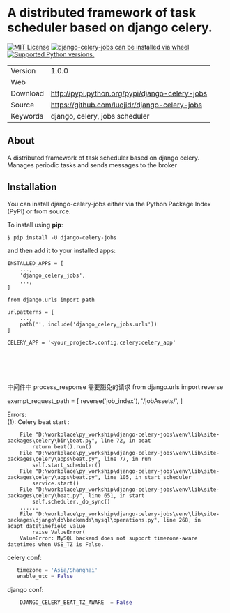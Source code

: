 A distributed framework of task scheduler  based on django celery.
===============================================================

[![MIT License](https://img.shields.io/pypi/l/django-celery-jobs.svg)](https://opensource.org/licenses/MIT)
[![django-celery-jobs can be installed via wheel](https://img.shields.io/pypi/wheel/django-celery-jobs.svg)](http://pypi.python.org/pypi/django-celery-jobs/)
[![Supported Python versions.](https://img.shields.io/pypi/pyversions/django-celery-jobs.svg)](http://pypi.python.org/pypi/django-celery-jobs/)

|          |                                                  |   
| ---------|:-------------------------------------------------| 
| Version  |1.0.0                                             | 
| Web      |                                                  |  
| Download |<http://pypi.python.org/pypi/django-celery-jobs>  |  
| Source   |<https://github.com/luojidr/django-celery-jobs>   | 
| Keywords |django, celery, jobs scheduler                    | 


About
-----

A distributed framework of task scheduler  based on django celery. Manages periodic tasks and sends messages to the broker

Installation
------------

You can install django-celery-jobs either via the Python Package Index
(PyPI) or from source.

To install using **pip**:

``` {.sh}
$ pip install -U django-celery-jobs
```

and then add it to your installed apps:

``` {.python}
INSTALLED_APPS = [
    ...,
    'django_celery_jobs', 
    ...,
]

from django.urls import path

urlpatterns = [
    ...,
    path('', include('django_celery_jobs.urls'))
]

CELERY_APP = '<your_project>.config.celery:celery_app'




```
``` {.python}
    
```

中间件中 process_response  需要豁免的请求
from django.urls import reverse

exempt_request_path = [
    reverse('job_index'),
    '/jobAssets/',
]


Errors:  
(1): Celery beat start :  
```
    File "D:\workplace\py_workship\django-celery-jobs\venv\lib\site-packages\celery\bin\beat.py", line 72, in beat
        return beat().run()
    File "D:\workplace\py_workship\django-celery-jobs\venv\lib\site-packages\celery\apps\beat.py", line 77, in run
        self.start_scheduler()
    File "D:\workplace\py_workship\django-celery-jobs\venv\lib\site-packages\celery\apps\beat.py", line 105, in start_scheduler
        service.start()
    File "D:\workplace\py_workship\django-celery-jobs\venv\lib\site-packages\celery\beat.py", line 651, in start
        self.scheduler._do_sync()
    ......
    File "D:\workplace\py_workship\django-celery-jobs\venv\lib\site-packages\django\db\backends\mysql\operations.py", line 268, in adapt_datetimefield_value
        raise ValueError(
    ValueError: MySQL backend does not support timezone-aware datetimes when USE_TZ is False.
```  

celery conf:  
 ```python
    timezone = 'Asia/Shanghai'  
    enable_utc = False 
```  
django conf:  
```python
    DJANGO_CELERY_BEAT_TZ_AWARE  = False
```
